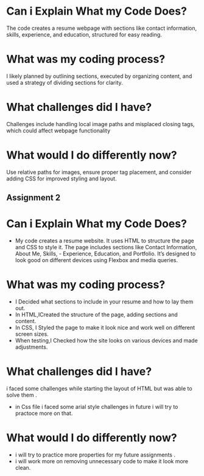 # Can i Explain What my Code Does?
The code creates a resume webpage with sections like contact information, skills, experience, and education, structured for easy reading.

# What was my coding process?
I likely planned by outlining sections, executed by organizing content, and used a strategy of dividing sections for clarity.

# What challenges did I have?
Challenges include handling local image paths and misplaced closing tags, which could affect webpage functionality

# What would I do differently now?
Use relative paths for images, ensure proper tag placement, and consider adding CSS for improved styling and layout.


## Assignment 2 

# Can i Explain What my Code Does?
- My code creates a resume website. It uses HTML to structure the page and CSS to style it. The page includes sections like Contact Information, About Me, Skills, - Experience, Education, and Portfolio. It’s designed to look good on different devices using Flexbox and media queries.

# What was my coding process?
- I Decided what sections to include in your resume and how to lay them out.
- In HTML,ICreated the structure of the page, adding sections and content.
- In CSS, I Styled the page to make it look nice and work well on different screen sizes.
- When testing,I Checked how the site looks on various devices and made adjustments.

# What challenges did I have?
i faced some challenges while starting the layout of HTML but was able to solve them . 
- in Css file i faced some arial style challenges in future i will try to practoce more on that.
# What would I do differently now?
- i will try to practice more properties for my future assignments .
- i will work more on removing  unnecessary code to make it look more clean.